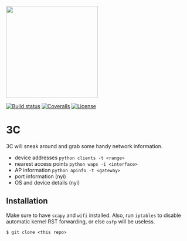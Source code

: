 
<img src="https://github.com/PyDever/AirCat/blob/master/img/3c%20(1).png" width="250">

 [![Build status](https://ci.appveyor.com/api/projects/status/pjxh5g91jpbh7t84?svg=true)](https://ci.appveyor.com/project/tygerbytes/resourcefitness) 
[![Coveralls](https://coveralls.io/repos/github/tygerbytes/ResourceFitness/badge.svg?branch=master)](https://coveralls.io/github/tygerbytes/ResourceFitness?branch=master) 
[![License](https://img.shields.io/badge/License-BSD%202--Clause-orange.svg)](https://opensource.org/licenses/BSD-2-Clause)
<br>

# 3C
3C will sneak around and grab some handy network information.

* device addresses `python clients -t <range>`
* nearest access points `python waps -i <interface>`
* AP information `python apinfo -t <gateway>`
* port information (nyi)
* OS and device details (nyi)

## Installation 
Make sure to have `scapy` and `wifi` installed. Also, run `iptables` to disable
automatic kernel RST forwarding, or else `osfp` will be useless. 
```shell
$ git clone <this repo>
```
